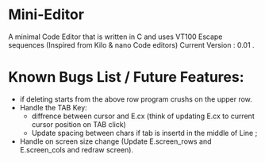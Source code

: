 # Mini-Editor 
A minimal Code Editor that is written in C and uses VT100 Escape sequences (Inspired from Kilo & nano Code editors)
Current Version : 0.01 .

# Known Bugs List / Future Features:
* if deleting starts from the above row program crushs on the upper row.
* Handle the TAB Key:
    * diffrence between cursor and E.cx (think of updating E.cx to current cursor position on TAB click)
    * Update spacing between chars if tab is insertd in the middle of Line ;
* Handle on screen size change (Update E.screen_rows and E.screen_cols and redraw screen).